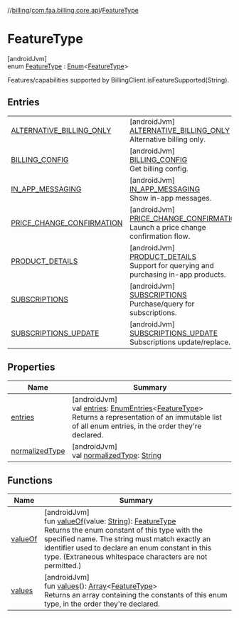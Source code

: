 //[billing](../../../index.md)/[com.faa.billing.core.api](../index.md)/[FeatureType](index.md)

# FeatureType

[androidJvm]\
enum [FeatureType](index.md) : [Enum](https://kotlinlang.org/api/latest/jvm/stdlib/kotlin/-enum/index.html)&lt;[FeatureType](index.md)&gt; 

Features/capabilities supported by BillingClient.isFeatureSupported(String).

## Entries

| | |
|---|---|
| [ALTERNATIVE_BILLING_ONLY](-a-l-t-e-r-n-a-t-i-v-e_-b-i-l-l-i-n-g_-o-n-l-y/index.md) | [androidJvm]<br>[ALTERNATIVE_BILLING_ONLY](-a-l-t-e-r-n-a-t-i-v-e_-b-i-l-l-i-n-g_-o-n-l-y/index.md)<br>Alternative billing only. |
| [BILLING_CONFIG](-b-i-l-l-i-n-g_-c-o-n-f-i-g/index.md) | [androidJvm]<br>[BILLING_CONFIG](-b-i-l-l-i-n-g_-c-o-n-f-i-g/index.md)<br>Get billing config. |
| [IN_APP_MESSAGING](-i-n_-a-p-p_-m-e-s-s-a-g-i-n-g/index.md) | [androidJvm]<br>[IN_APP_MESSAGING](-i-n_-a-p-p_-m-e-s-s-a-g-i-n-g/index.md)<br>Show in-app messages. |
| [PRICE_CHANGE_CONFIRMATION](-p-r-i-c-e_-c-h-a-n-g-e_-c-o-n-f-i-r-m-a-t-i-o-n/index.md) | [androidJvm]<br>[PRICE_CHANGE_CONFIRMATION](-p-r-i-c-e_-c-h-a-n-g-e_-c-o-n-f-i-r-m-a-t-i-o-n/index.md)<br>Launch a price change confirmation flow. |
| [PRODUCT_DETAILS](-p-r-o-d-u-c-t_-d-e-t-a-i-l-s/index.md) | [androidJvm]<br>[PRODUCT_DETAILS](-p-r-o-d-u-c-t_-d-e-t-a-i-l-s/index.md)<br>Support for querying and purchasing in-app products. |
| [SUBSCRIPTIONS](-s-u-b-s-c-r-i-p-t-i-o-n-s/index.md) | [androidJvm]<br>[SUBSCRIPTIONS](-s-u-b-s-c-r-i-p-t-i-o-n-s/index.md)<br>Purchase/query for subscriptions. |
| [SUBSCRIPTIONS_UPDATE](-s-u-b-s-c-r-i-p-t-i-o-n-s_-u-p-d-a-t-e/index.md) | [androidJvm]<br>[SUBSCRIPTIONS_UPDATE](-s-u-b-s-c-r-i-p-t-i-o-n-s_-u-p-d-a-t-e/index.md)<br>Subscriptions update/replace. |

## Properties

| Name | Summary |
|---|---|
| [entries](entries.md) | [androidJvm]<br>val [entries](entries.md): [EnumEntries](https://kotlinlang.org/api/latest/jvm/stdlib/kotlin.enums/-enum-entries/index.html)&lt;[FeatureType](index.md)&gt;<br>Returns a representation of an immutable list of all enum entries, in the order they're declared. |
| [normalizedType](normalized-type.md) | [androidJvm]<br>val [normalizedType](normalized-type.md): [String](https://kotlinlang.org/api/latest/jvm/stdlib/kotlin/-string/index.html) |

## Functions

| Name | Summary |
|---|---|
| [valueOf](value-of.md) | [androidJvm]<br>fun [valueOf](value-of.md)(value: [String](https://kotlinlang.org/api/latest/jvm/stdlib/kotlin/-string/index.html)): [FeatureType](index.md)<br>Returns the enum constant of this type with the specified name. The string must match exactly an identifier used to declare an enum constant in this type. (Extraneous whitespace characters are not permitted.) |
| [values](values.md) | [androidJvm]<br>fun [values](values.md)(): [Array](https://kotlinlang.org/api/latest/jvm/stdlib/kotlin/-array/index.html)&lt;[FeatureType](index.md)&gt;<br>Returns an array containing the constants of this enum type, in the order they're declared. |
